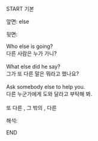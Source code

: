START
기본

앞면:
else


뒷면:
<div>Who else is going? </div><div><div>다른 사람은 누가 가니?</div></div><div><br></div><div><div>What else did he say? </div><div><div>그가 또 다른 말은 뭐라고 했나요?</div></div></div><div><br></div><div><div>Ask somebody else to help you. </div><div>다른 누군가에게 도와 달라고 부탁해 봐.</div></div><div><br></div><div>또 다른 , 그 밖의 , 다른</div>


해석:
<!--ID: 1746614453822-->
END